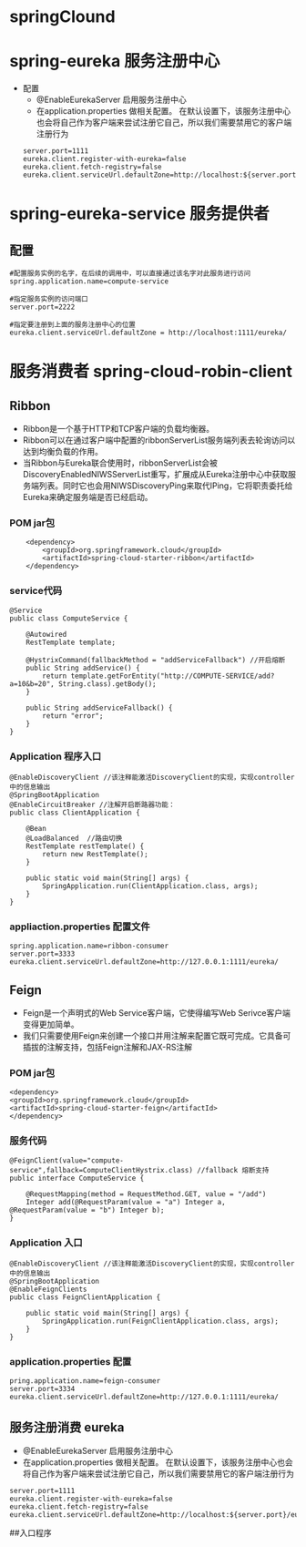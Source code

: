 # springClound

# spring-eureka 服务注册中心
- 配置
	- @EnableEurekaServer 启用服务注册中心
	- 在application.properties 做相关配置。 在默认设置下，该服务注册中心也会将自己作为客户端来尝试注册它自己，所以我们需要禁用它的客户端注册行为
	```
	server.port=1111
	eureka.client.register-with-eureka=false
	eureka.client.fetch-registry=false
	eureka.client.serviceUrl.defaultZone=http://localhost:${server.port}/eureka/
	```


# spring-eureka-service 服务提供者

## 配置

```
#配置服务实例的名字，在后续的调用中，可以直接通过该名字对此服务进行访问
spring.application.name=compute-service

#指定服务实例的访问端口
server.port=2222

#指定要注册到上面的服务注册中心的位置
eureka.client.serviceUrl.defaultZone = http://localhost:1111/eureka/	
```




# 服务消费者 spring-cloud-robin-client

## Ribbon
- Ribbon是一个基于HTTP和TCP客户端的负载均衡器。
- Ribbon可以在通过客户端中配置的ribbonServerList服务端列表去轮询访问以达到均衡负载的作用。
- 当Ribbon与Eureka联合使用时，ribbonServerList会被DiscoveryEnabledNIWSServerList重写，扩展成从Eureka注册中心中获取服务端列表。同时它也会用NIWSDiscoveryPing来取代IPing，它将职责委托给Eureka来确定服务端是否已经启动。

### POM jar包
```
	<dependency>
		<groupId>org.springframework.cloud</groupId>
		<artifactId>spring-cloud-starter-ribbon</artifactId>
	</dependency>
```

### service代码
```
@Service
public class ComputeService {
    
    @Autowired
    RestTemplate template;
    
    @HystrixCommand(fallbackMethod = "addServiceFallback") //开启熔断
    public String addService() {
        return template.getForEntity("http://COMPUTE-SERVICE/add?a=10&b=20", String.class).getBody();
    }
    
    public String addServiceFallback() {
        return "error";
    }
}
```

### Application 程序入口
```
@EnableDiscoveryClient //该注释能激活DiscoveryClient的实现，实现controller中的信息输出
@SpringBootApplication
@EnableCircuitBreaker //注解开启断路器功能：
public class ClientApplication {

    @Bean
    @LoadBalanced  //路由切换
    RestTemplate restTemplate() {
        return new RestTemplate();
    }
    
	public static void main(String[] args) {
		SpringApplication.run(ClientApplication.class, args);
	}
}

```

### appliaction.properties 配置文件
```
spring.application.name=ribbon-consumer
server.port=3333
eureka.client.serviceUrl.defaultZone=http://127.0.0.1:1111/eureka/

```





## Feign

- Feign是一个声明式的Web Service客户端，它使得编写Web Serivce客户端变得更加简单。
- 我们只需要使用Feign来创建一个接口并用注解来配置它既可完成。它具备可插拔的注解支持，包括Feign注解和JAX-RS注解

### POM jar包

```
<dependency>
<groupId>org.springframework.cloud</groupId>
<artifactId>spring-cloud-starter-feign</artifactId>
</dependency>
```

### 服务代码

```
@FeignClient(value="compute-service",fallback=ComputeClientHystrix.class) //fallback 熔断支持
public interface ComputeService {

    @RequestMapping(method = RequestMethod.GET, value = "/add")
    Integer add(@RequestParam(value = "a") Integer a, @RequestParam(value = "b") Integer b);
}
```

### Application 入口

```
@EnableDiscoveryClient //该注释能激活DiscoveryClient的实现，实现controller中的信息输出
@SpringBootApplication
@EnableFeignClients
public class FeignClientApplication {

	public static void main(String[] args) {
		SpringApplication.run(FeignClientApplication.class, args);
	}
}

```


### application.properties 配置

```
pring.application.name=feign-consumer
server.port=3334
eureka.client.serviceUrl.defaultZone=http://127.0.0.1:1111/eureka/
```



## 服务注册消费 eureka
- @EnableEurekaServer 启用服务注册中心
- 在application.properties 做相关配置。 在默认设置下，该服务注册中心也会将自己作为客户端来尝试注册它自己，所以我们需要禁用它的客户端注册行为
```
server.port=1111
eureka.client.register-with-eureka=false
eureka.client.fetch-registry=false
eureka.client.serviceUrl.defaultZone=http://localhost:${server.port}/eureka/
```

##入口程序
